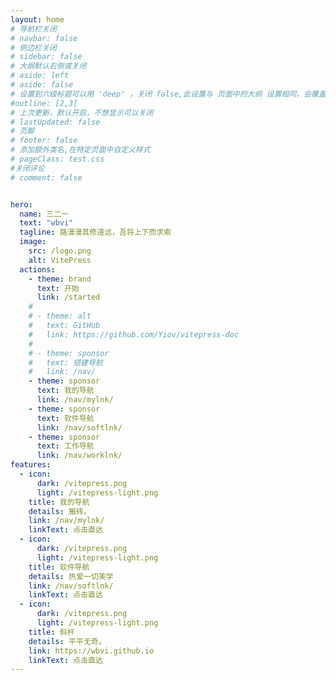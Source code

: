 ```yaml
---
layout: home
# 导航栏关闭
# navbar: false
# 侧边栏关闭
# sidebar: false
# 大纲默认右侧或关闭
# aside: left
# aside: false
# 设置到六级标题可以用 'deep' ，关闭 false,此设置与 页面中的大纲 设置相同，会覆盖！
#outline: [2,3]
# 上次更新，默认开启，不想显示可以关闭
# lastUpdated: false
# 页脚
# footer: false
# 添加额外类名,在特定页面中自定义样式
# pageClass: test.css
#关闭评论
# comment: false


hero:
  name: 三二一
  text: "wbvi"
  tagline: 路漫漫其修道远，吾将上下而求索
  image:
    src: /logo.png
    alt: VitePress
  actions:
    - theme: brand
      text: 开始
      link: /started
    # 
    # - theme: alt
    #   text: GitHub
    #   link: https://github.com/Yiov/vitepress-doc
    # 
    # - theme: sponsor
    #   text: 搭建导航
    #   link: /nav/
    - theme: sponsor
      text: 我的导航
      link: /nav/mylnk/
    - theme: sponsor
      text: 软件导航
      link: /nav/softlnk/
    - theme: sponsor
      text: 工作导航
      link: /nav/worklnk/  
features:
  - icon: 
      dark: /vitepress.png
      light: /vitepress-light.png
    title: 我的导航
    details: 搬砖。
    link: /nav/mylnk/
    linkText: 点击直达
  - icon: 
      dark: /vitepress.png
      light: /vitepress-light.png
    title: 软件导航
    details: 热爱一切美学
    link: /nav/softlnk/
    linkText: 点击直达
  - icon: 
      dark: /vitepress.png
      light: /vitepress-light.png
    title: 斜杆
    details: 平平无奇。
    link: https://wbvi.github.io
    linkText: 点击直达
---
```

<style>
:root {
/*标题渐变色*/
  --vp-home-hero-name-color: transparent;
  --vp-home-hero-name-background: -webkit-linear-gradient(120deg, #bd34fe, #41d1ff);
/*图标背景渐变色 */
  --vp-home-hero-image-background-image: linear-gradient(-45deg, #bd34fe 50%, #47caff 50%);
  --vp-home-hero-image-filter: blur(40px);
/* brand按钮*/
  --vp-button-brand-border: #F6CEEC;
  --vp-button-brand-text: #F6CEEC;
  --vp-button-brand-bg: #D939CD;

  --vp-button-brand-hover-border: #F6CEEC;
  --vp-button-brand-hover-text: #fff;
  --vp-button-brand-hover-bg: #D939CD;

  --vp-button-brand-active-border: #F6CEEC;
}

</style>
